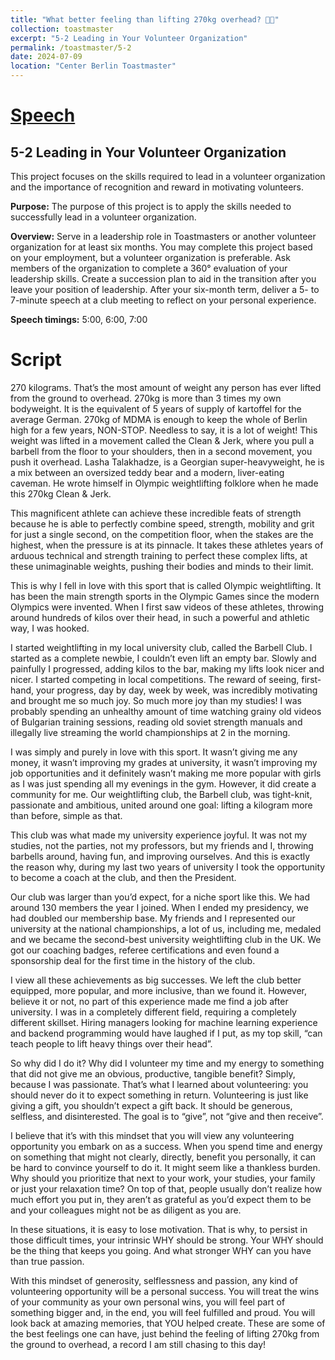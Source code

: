 ```yaml
---
title: "What better feeling than lifting 270kg overhead? 🏋🏼"
collection: toastmaster
excerpt: "5-2 Leading in Your Volunteer Organization"
permalink: /toastmaster/5-2
date: 2024-07-09
location: "Center Berlin Toastmaster"
---
```


# [Speech]()

<!-- <center><img src="/images/toastmaster/tm_52.png" width="900" height="1200" /></center> -->

## 5-2 Leading in Your Volunteer Organization

This project focuses on the skills required to lead in a volunteer organization and the importance of recognition and reward in motivating volunteers.

**Purpose:** The purpose of this project is to apply the skills needed to successfully lead in a volunteer organization.

**Overview:** Serve in a leadership role in Toastmasters or another volunteer organization for at least six months. You may complete this project based on your employment, but a volunteer organization is preferable. Ask members of the organization to complete a 360° evaluation of your leadership skills. Create a succession plan to aid in the transition after you leave your position of leadership. After your six-month term, deliver a 5- to 7-minute speech at a club meeting to reflect on your personal experience.

**Speech timings:** 5:00, 6:00, 7:00

# Script

270 kilograms. That’s the most amount of weight any person has ever lifted from the ground to overhead. 270kg is more than 3 times my own bodyweight. It is the equivalent of 5 years of supply of kartoffel for the average German. 270kg of MDMA is enough to keep the whole of Berlin high for a few years, NON-STOP. Needless to say, it is a lot of weight! This weight was lifted in a movement called the Clean & Jerk, where you pull a barbell from the floor to your shoulders, then in a second movement, you push it overhead. Lasha Talakhadze, is a Georgian super-heavyweight, he is a mix between an oversized teddy bear and a modern, liver-eating caveman. He wrote himself in Olympic weightlifting folklore when he made this 270kg Clean & Jerk. 

This magnificent athlete can achieve these incredible feats of strength because he is able to perfectly combine speed, strength, mobility and grit for just a single second, on the competition floor, when the stakes are the highest, when the pressure is at its pinnacle. It takes these athletes years of arduous technical and strength training to perfect these complex lifts, at these unimaginable weights, pushing their bodies and minds to their limit.

This is why I fell in love with this sport that is called Olympic weightlifting. It has been the main strength sports in the Olympic Games since the modern Olympics were invented. When I first saw videos of these athletes, throwing around hundreds of kilos over their head, in such a powerful and athletic way, I was hooked.

I started weightlifting in my local university club, called the Barbell Club. I started as a complete newbie, I couldn’t even lift an empty bar. Slowly and painfully I progressed, adding kilos to the bar, making my lifts look nicer and nicer. I started competing in local competitions. The reward of seeing, first-hand, your progress, day by day, week by week, was incredibly motivating and brought me so much joy. So much more joy than my studies! I was probably spending an unhealthy amount of time watching grainy old videos of Bulgarian training sessions, reading old soviet strength manuals and illegally live streaming the world championships at 2 in the morning.

I was simply and purely in love with this sport. It wasn’t giving me any money, it wasn’t improving my grades at university, it wasn’t improving my job opportunities and it definitely wasn’t making me more popular with girls as I was just spending all my evenings in the gym. However, it did create a community for me. Our weightlifting club, the Barbell club, was tight-knit, passionate and ambitious, united around one goal: lifting a kilogram more than before, simple as that.

This club was what made my university experience joyful. It was not my studies, not the parties, not my professors, but my friends and I, throwing barbells around, having fun, and improving ourselves. And this is exactly the reason why, during my last two years of university I took the opportunity to become a coach at the club, and then the President.

Our club was larger than you’d expect, for a niche sport like this. We had around 130 members the year I joined. When I ended my presidency, we had doubled our membership base. My friends and I represented our university at the national championships, a lot of us, including me, medaled and we became the second-best university weightlifting club in the UK. We got our coaching badges, referee certifications and even found a sponsorship deal for the first time in the history of the club.

I view all these achievements as big successes. We left the club better equipped, more popular, and more inclusive, than we found it. However, believe it or not, no part of this experience made me find a job after university. I was in a completely different field, requiring a completely different skillset. Hiring managers looking for machine learning experience and backend programming would have laughed if I put, as my top skill, “can teach people to lift heavy things over their head”.

So why did I do it? Why did I volunteer my time and my energy to something that did not give me an obvious, productive, tangible benefit? Simply, because I was passionate. That’s what I learned about volunteering: you should never do it to expect something in return. Volunteering is just like giving a gift, you shouldn’t expect a gift back. It should be generous, selfless, and disinterested. The goal is to “give”, not “give and then receive”.

I believe that it’s with this mindset that you will view any volunteering opportunity you embark on as a success. When you spend time and energy on something that might not clearly, directly, benefit you personally, it can be hard to convince yourself to do it. It might seem like a thankless burden. Why should you prioritize that next to your work, your studies, your family or just your relaxation time? On top of that, people usually don’t realize how much effort you put in, they aren’t as grateful as you’d expect them to be and your colleagues might not be as diligent as you are.

In these situations, it is easy to lose motivation. That is why, to persist in those difficult times, your intrinsic WHY should be strong. Your WHY should be the thing that keeps you going. And what stronger WHY can you have than true passion.

With this mindset of generosity, selflessness and passion, any kind of volunteering opportunity will be a personal success. You will treat the wins of your community as your own personal wins, you will feel part of something bigger and, in the end, you will feel fulfilled and proud. You will look back at amazing memories, that YOU helped create. These are some of the best feelings one can have, just behind the feeling of lifting 270kg from the ground to overhead, a record I am still chasing to this day!
